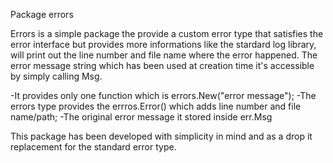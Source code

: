 Package errors 

Errors is a simple package the provide a custom error type that satisfies the 
error interface but provides more informations like the stardard log library, 
will print out the line number and file name where the error happened.
The error message string which has been used at creation time it's accessible by
simply calling Msg.

-It provides only one function which is errors.New("error message");
-The errors type provides the errros.Error() which adds line number and file name/path;
-The original error message it stored inside err.Msg

This package has been developed with simplicity in mind and as a drop it replacement
for the standard error type.
